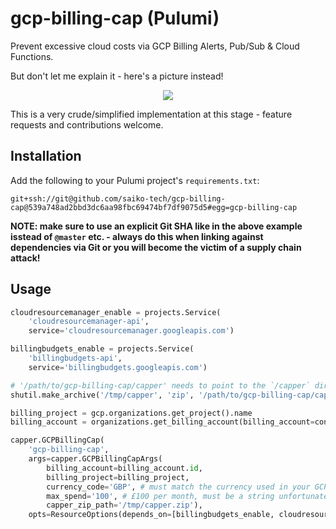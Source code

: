 # gcp-billing-cap (Pulumi)

Prevent excessive cloud costs via GCP Billing Alerts, Pub/Sub & Cloud Functions.

But don't let me explain it - here's a picture instead!

<p align="center">
  <img src="https://user-images.githubusercontent.com/5138316/140429689-164dfc5d-5226-4dba-bf55-351f0d594b4d.png" />
</p>

This is a very crude/simplified implementation at this stage - feature requests and contributions welcome.

## Installation

Add the following to your Pulumi project's `requirements.txt`:

```
git+ssh://git@github.com/saiko-tech/gcp-billing-cap@539a748ad2bbd3dc6aa98fbc69474bf7df9075d5#egg=gcp-billing-cap
```

**NOTE: make sure to use an explicit Git SHA like in the above example isstead of `@master` etc. - always do this when linking against dependencies via Git or you will become the victim of a supply chain attack!**

## Usage

```py
cloudresourcemanager_enable = projects.Service(
    'cloudresourcemanager-api',
    service='cloudresourcemanager.googleapis.com')

billingbudgets_enable = projects.Service(
    'billingbudgets-api',
    service='billingbudgets.googleapis.com')

# '/path/to/gcp-billing-cap/capper' needs to point to the `/capper` directory of this repo
shutil.make_archive('/tmp/capper', 'zip', '/path/to/gcp-billing-cap/capper')

billing_project = gcp.organizations.get_project().name
billing_account = organizations.get_billing_account(billing_account=config.require('gcpBillingAccount'))

capper.GCPBillingCap(
    'gcp-billing-cap',
    args=capper.GCPBillingCapArgs(
        billing_account=billing_account.id,
        billing_project=billing_project,
        currency_code='GBP', # must match the currency used in your GCP billing account
        max_spend='100', # £100 per month, must be a string unfortunately
        capper_zip_path='/tmp/capper.zip'),
    opts=ResourceOptions(depends_on=[billingbudgets_enable, cloudresourcemanager_enable]))
```
